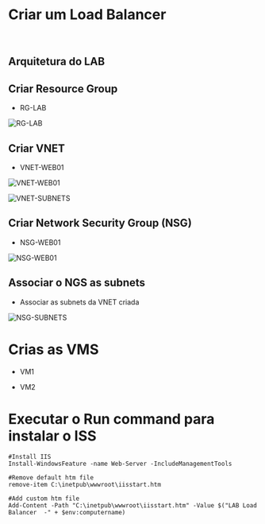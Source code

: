 # Criar um Load Balancer

&nbsp;
&nbsp;
&nbsp;
&nbsp;

## Arquitetura do LAB


## Criar Resource Group
* RG-LAB
  
![RG-LAB](https://github.com/danielmagevski/azure-labs/assets/10622331/38aef132-4dde-4659-bea2-4b69214e20fc)

## Criar VNET
* VNET-WEB01
  
![VNET-WEB01](https://github.com/danielmagevski/azure-labs/assets/10622331/78df1df5-ae8c-4cc8-8d77-e7c42704cec9)

![VNET-SUBNETS](https://github.com/danielmagevski/azure-labs/assets/10622331/a6ee3972-1a46-4e88-bacd-d140afb944d3)

## Criar Network Security Group (NSG)
* NSG-WEB01

![NSG-WEB01](https://github.com/danielmagevski/azure-labs/assets/10622331/cc902fd1-e0a1-4b0e-9915-10769945feb0)

## Associar o NGS as subnets
* Associar as subnets da VNET criada

![NSG-SUBNETS](https://github.com/danielmagevski/azure-labs/assets/10622331/c401c117-28c5-4c58-bebf-9ef241cc1089)

# Crias as VMS

* VM1

* VM2

# Executar o Run command para instalar o ISS

```
#Install IIS 
Install-WindowsFeature -name Web-Server -IncludeManagementTools 

#Remove default htm file 
remove-item C:\inetpub\wwwroot\iisstart.htm

#Add custom htm file 
Add-Content -Path "C:\inetpub\wwwroot\iisstart.htm" -Value $("LAB Load Balancer  -" + $env:computername)
```